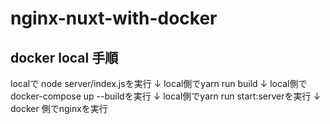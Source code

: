 # nginx-nuxt-with-docker

## docker local 手順
localで node server/index.jsを実行
↓
local側でyarn run build
↓
local側でdocker-compose up --buildを実行
↓
local側でyarn run start:serverを実行
↓
docker 側でnginxを実行
